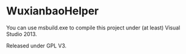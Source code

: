 ﻿WuxianbaoHelper
=========

You can use msbuild.exe to compile this project under (at least) Visual Studio 2013.

Released under GPL V3.